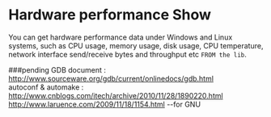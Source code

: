 # Hardware performance Show
You can get hardware performance data under Windows and Linux systems, such as CPU usage, memory usage, disk usage, CPU temperature, network interface send/receive bytes and throughput etc `FROM the lib`.


###pending
GDB document : http://www.sourceware.org/gdb/current/onlinedocs/gdb.html  
autoconf & automake : http://www.cnblogs.com/itech/archive/2010/11/28/1890220.html  
                      http://www.laruence.com/2009/11/18/1154.html               --for GNU  
